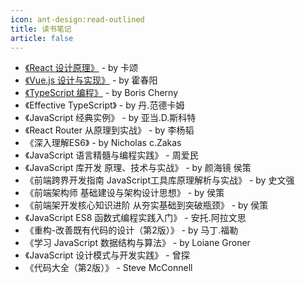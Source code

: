 ```yaml
---
icon: ant-design:read-outlined
title: 读书笔记
article: false
---
```


- [《React 设计原理》](./react-design-principles/) - by 卡颂
- [《Vue.js 设计与实现》](./vue-design-and-achieve/) - by 霍春阳
- [《TypeScript 编程》](./programming-typescript/) - by Boris Cherny
- 《Effective TypeScript》 - by 丹.范德卡姆
- 《JavaScript 经典实例》 - by 亚当.D.斯科特
- 《React Router 从原理到实战》 - by 李杨韬
- 《深入理解ES6》 - by Nicholas c.Zakas
- 《JavaScript 语言精髓与编程实践》 - 周爱民
- 《JavaScript 库开发 原理、技术与实战》 - by 颜海镜 侯策
- 《前端跨界开发指南 JavaScript工具库原理解析与实战》 - by 史文强
- 《前端架构师 基础建设与架构设计思想》 - by 侯策
- 《前端架开发核心知识进阶 从夯实基础到突破瓶颈》 - by 侯策
- 《JavaScript ES8 函数式编程实践入门》 - 安托.阿拉文思
- 《重构-改善既有代码的设计（第2版）》 - by 马丁.福勒
- 《学习 JavaScript 数据结构与算法》 - by Loiane Groner
- 《JavaScript 设计模式与开发实践》 - 曾探
- 《代码大全（第2版）》 - Steve McConnell

